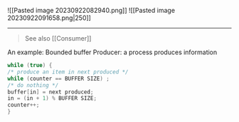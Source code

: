 ![[Pasted image 20230922082940.png]]
![[Pasted image 20230922091658.png|250]]

***
>See also [[Consumer]]

An example: Bounded buffer
Producer: a process produces information

```c
while (true) {
/* produce an item in next produced */
while (counter == BUFFER SIZE) ;
/* do nothing */
buffer[in] = next produced;
in = (in + 1) % BUFFER SIZE;
counter++;
}
```
